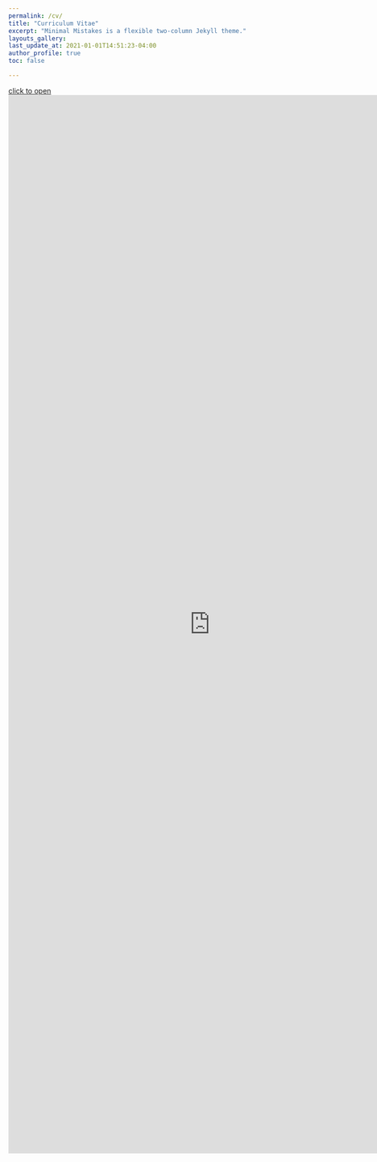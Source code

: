 ```yaml
---
permalink: /cv/
title: "Curriculum Vitae"
excerpt: "Minimal Mistakes is a flexible two-column Jekyll theme."
layouts_gallery:
last_update_at: 2021-01-01T14:51:23-04:00
author_profile: true
toc: false

---
```

[click to open](/docs/my_cv.pdf)
<embed src="https://jeunghyunlee.github.io/docs/my_cv.pdf" width="800px" height="2100px" />


